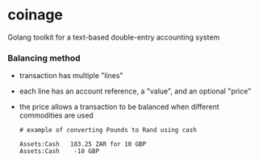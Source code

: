 # coinage

Golang toolkit for a text-based double-entry accounting system

### Balancing method

- transaction has multiple "lines"
- each line has an account reference, a "value", and an optional "price"
- the price allows a transaction to be balanced when different commodities are used    

    ```
    # example of converting Pounds to Rand using cash
    
    Assets:Cash   183.25 ZAR for 10 GBP
    Assets:Cash    -10 GBP
    ```
